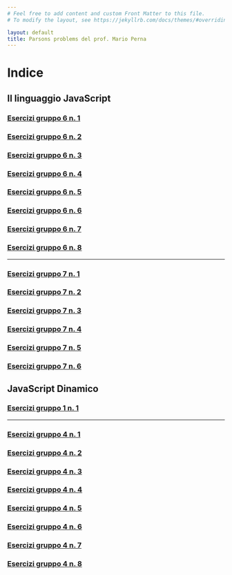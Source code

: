 ```yaml
---
# Feel free to add content and custom Front Matter to this file.
# To modify the layout, see https://jekyllrb.com/docs/themes/#overriding-theme-defaults

layout: default
title: Parsons problems del prof. Mario Perna
---
```


# Indice

## Il linguaggio JavaScript
### [Esercizi gruppo 6 n. 1](parsons/javascript/esercizi_6/es1.md)
### [Esercizi gruppo 6 n. 2](parsons/javascript/esercizi_6/es2.md)
### [Esercizi gruppo 6 n. 3](parsons/javascript/esercizi_6/es3.md)
### [Esercizi gruppo 6 n. 4](parsons/javascript/esercizi_6/es4.md)
### [Esercizi gruppo 6 n. 5](parsons/javascript/esercizi_6/es5.md)
### [Esercizi gruppo 6 n. 6](parsons/javascript/esercizi_6/es6.md)
### [Esercizi gruppo 6 n. 7](parsons/javascript/esercizi_6/es7.md)      
### [Esercizi gruppo 6 n. 8](parsons/javascript/esercizi_6/es8.md)
---
### [Esercizi gruppo 7 n. 1](parsons/javascript/esercizi_7/es1.md)
### [Esercizi gruppo 7 n. 2](parsons/javascript/esercizi_7/es2.md)
### [Esercizi gruppo 7 n. 3](parsons/javascript/esercizi_7/es3.md)
### [Esercizi gruppo 7 n. 4](parsons/javascript/esercizi_7/es4.md)
### [Esercizi gruppo 7 n. 5](parsons/javascript/esercizi_7/es5.md)
### [Esercizi gruppo 7 n. 6](parsons/javascript/esercizi_7/es6.md)


## JavaScript Dinamico

### [Esercizi gruppo 1 n. 1](parsons/javascript_dinamico/esercizi_1/es1.md)
---
### [Esercizi gruppo 4 n. 1](parsons/javascript_dinamico/esercizi_4/es1.md)
### [Esercizi gruppo 4 n. 2](parsons/javascript_dinamico/esercizi_4/es2.md)
### [Esercizi gruppo 4 n. 3](parsons/javascript_dinamico/esercizi_4/es3.md)
### [Esercizi gruppo 4 n. 4](parsons/javascript_dinamico/esercizi_4/es4.md)
### [Esercizi gruppo 4 n. 5](parsons/javascript_dinamico/esercizi_4/es5.md)
### [Esercizi gruppo 4 n. 6](parsons/javascript_dinamico/esercizi_4/es6.md)
### [Esercizi gruppo 4 n. 7](parsons/javascript_dinamico/esercizi_4/es7.md)
### [Esercizi gruppo 4 n. 8](parsons/javascript_dinamico/esercizi_4/es8.md)